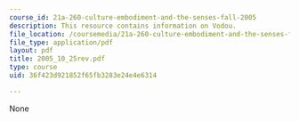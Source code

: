 ```yaml
---
course_id: 21a-260-culture-embodiment-and-the-senses-fall-2005
description: This resource contains information on Vodou.
file_location: /coursemedia/21a-260-culture-embodiment-and-the-senses-fall-2005/36f423d921852f65fb3283e24e4e6314_2005_10_25rev.pdf
file_type: application/pdf
layout: pdf
title: 2005_10_25rev.pdf
type: course
uid: 36f423d921852f65fb3283e24e4e6314

---
```

None
